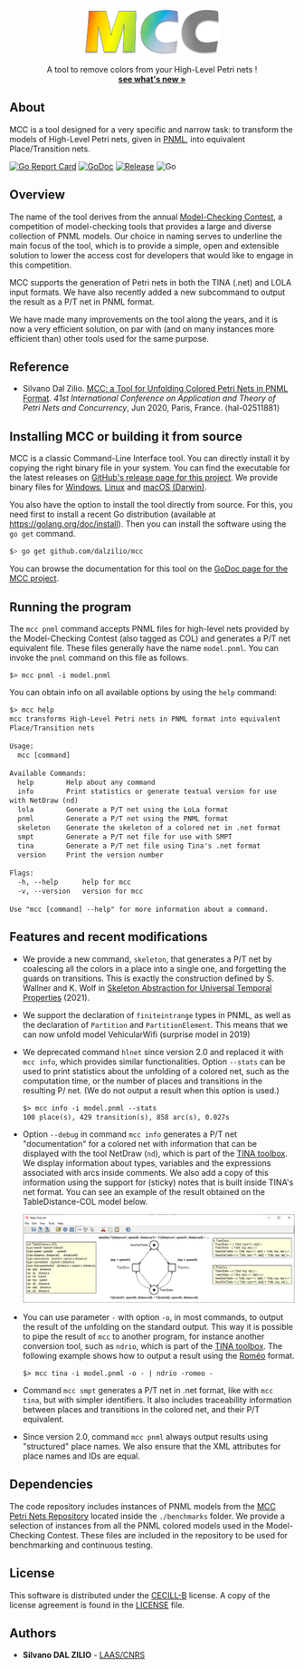 
<!-- PROJECT LOGO -->
<br />
<p align="center">
  <a href="https://github.com/dalzilio/mcc">
    <img src="docs/mcc.png" alt="Logo" width="240" height="80">
  </a>

  <p align="center">
    A tool to remove colors from your High-Level Petri nets !
    <br />
    <a href="https://github.com/dalzilio/mcc#features"><strong>see what's new »</strong></a>
    <br />
    <!-- <a href="https://github.com/dalzilio/mcc">View Demo</a> -->
  </p>
</p>

## About

MCC is a tool designed for a very specific and narrow task: to transform the
models of High-Level Petri nets, given in [PNML](http://www.pnml.org/), into
equivalent Place/Transition nets.

[![Go Report Card](https://goreportcard.com/badge/github.com/dalzilio/mcc)](https://goreportcard.com/report/github.com/dalzilio/mcc)
[![GoDoc](https://godoc.org/github.com/dalzilio/mcc?status.svg)](https://godoc.org/github.com/dalzilio/mcc)
[![Release](https://img.shields.io/github/v/release/dalzilio/mcc)](https://github.com/dalzilio/mcc/releases)
![Go](https://github.com/dalzilio/mcc/workflows/Go/badge.svg)

## Overview

The name of the tool derives from the annual [Model-Checking
Contest](https://mcc.lip6.fr/), a competition of model-checking tools that
provides a large and diverse collection of PNML models. Our choice in naming
serves to underline the main focus of the tool, which is to provide a simple,
open and extensible solution to lower the access cost for developers that would
like to engage in this competition.

MCC supports the generation of Petri nets in both the TINA (.net) and LOLA input
formats. We have also recently added a new subcommand to output the result as a
P/T net in PNML format.

We have made many improvements on the tool along the years, and it is now a very
efficient solution, on par with (and on many instances more efficient than)
other tools used for the same purpose.

## Reference

* Silvano Dal Zilio. [MCC: a Tool for Unfolding Colored Petri Nets in PNML
  Format](https://hal.laas.fr/hal-02511881). _41st International Conference on
  Application and Theory of Petri Nets and Concurrency_, Jun 2020, Paris,
  France. ⟨hal-02511881⟩

## Installing MCC or building it from source

MCC is a classic Command-Line Interface tool. You can directly install it by
copying the right binary file in your system. You can find the executable for
the latest releases on [GitHub's release page for this
project](https://github.com/dalzilio/mcc/releases). We provide binary files for
[Windows](https://github.com/dalzilio/mcc/releases/download/v1.5.0/mcc.exe),
[Linux](https://github.com/dalzilio/mcc/releases/download/v1.5.0/mcc-linux) and
[macOS (Darwin)](https://github.com/dalzilio/mcc/releases/download/v1.5.0/mcc-darwin).

You also have the option to install the tool directly from source. For this, you
need first to install a recent Go distribution (available at
<https://golang.org/doc/install>). Then you can install the software using the
`go get` command.

```bash
$> go get github.com/dalzilio/mcc
```

You can browse the documentation for this tool on the [GoDoc page for the MCC
project](https://godoc.org/github.com/dalzilio/mcc).

## Running the program

The `mcc pnml` command accepts PNML files for high-level nets provided by the
Model-Checking Contest (also tagged as COL) and generates a P/T net equivalent
file. These files generally have the name `model.pnml`. You can invoke the
`pnml` command on this file as follows.

```text
$> mcc pnml -i model.pnml
```

You can obtain info on all available options by using the `help` command:

```text
$> mcc help
mcc transforms High-Level Petri nets in PNML format into equivalent Place/Transition nets

Usage:
  mcc [command]

Available Commands:
  help        Help about any command
  info        Print statistics or generate textual version for use with NetDraw (nd)
  lola        Generate a P/T net using the LoLa format
  pnml        Generate a P/T net using the PNML format
  skeleton    Generate the skeleton of a colored net in .net format
  smpt        Generate a P/T net file for use with SMPT
  tina        Generate a P/T net file using Tina's .net format
  version     Print the version number

Flags:
  -h, --help      help for mcc
  -v, --version   version for mcc

Use "mcc [command] --help" for more information about a command.
```

## Features and recent modifications

* We provide a new command, `skeleton`, that generates a P/T net by coalescing
  all the colors in a place into a single one, and forgetting the guards on
  transitions. This is exactly the construction defined by S. Wallner and K.
  Wolf in [Skeleton Abstraction for Universal Temporal
  Properties](https://doi.org/10.1007/978-3-030-76983-3_10) (2021).

* We support the declaration of `finiteintrange` types in PNML, as well as the
  declaration of `Partition` and `PartitionElement`. This means that we can now
  unfold model VehicularWifi (surprise model in 2019)

* We deprecated command `hlnet` since version 2.0 and replaced it with `mcc
  info`, which provides similar functionalities. Option `--stats` can be used to
  print statistics about the unfolding of a colored net, such as the computation
  time, or the number of places and transitions in the resulting P/ net. (We do
  not output a result when this option is used.)

  ```text
  $> mcc info -i model.pnml --stats
  100 place(s), 429 transition(s), 858 arc(s), 0.027s
  ```
  
* Option `--debug` in command `mcc info` generates a P/T net "documentation" for
  a colored net with information that can be displayed with the tool NetDraw
  (`nd`), which is part of the [TINA
  toolbox](http://projects.laas.fr/tina/home.php). We display information about
  types, variables and the expressions associated with arcs inside comments. We
  also add a copy of this information using the support for (sticky) notes that
  is built inside TINA's net format. You can see an example of the result
  obtained on the TableDistance-COL model below.
  
  ![TableDistance-COL model in nd](./docs/nd.png)

* You can use parameter `-` with option `-o`, in most commands, to output the
  result of the unfolding on the standard output. This way it is possible to
  pipe the result of `mcc` to another program, for instance another conversion
  tool, such as `ndrio`, which is part of the [TINA
  toolbox](http://projects.laas.fr/tina/home.php). The following example shows
  how to output a result using the [Roméo](http://romeo.rts-software.org/)
  format.

  ```text
  $> mcc tina -i model.pnml -o - | ndrio -romeo -
  ```

* Command `mcc smpt` generates a P/T net in .net format, like with `mcc tina`,
  but with simpler identifiers. It also includes traceability information
  between places and transitions in the colored net, and their P/T equivalent.

* Since version 2.0, command `mcc pnml` always output results using "structured"
  place names. We also ensure that the XML attributes for place names and IDs are
  equal.

## Dependencies

The code repository includes instances of PNML models from the [MCC Petri Nets
Repository](https://pnrepository.lip6.fr/) located inside the `./benchmarks`
folder. We provide a selection of instances from all the PNML colored models
used in the Model-Checking Contest. These files are included in the
repository to be used for benchmarking and continuous testing.

## License

This software is distributed under the [CECILL-B](http://www.cecill.info)
license. A copy of the license agreement is found in the [LICENSE](./LICENSE)
file.

## Authors

* **Silvano DAL ZILIO** - [LAAS/CNRS](https://www.laas.fr/)
